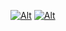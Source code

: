 <!-- ![Alt](https://media.giphy.com/media/LLihsOxWxl2r28wAXQ/giphy.gif) -->
[![Alt](https://media.giphy.com/media/PQRpz0QMgAKG1wRNLR/giphy.gif)](https://npkeerthi.github.io/personal_profile/index.html)
[![Alt](https://media.giphy.com/media/PQRpz0QMgAKG1wRNLR/giphy.gif)](https://npkeerthi.github.io/personal_profile/)

